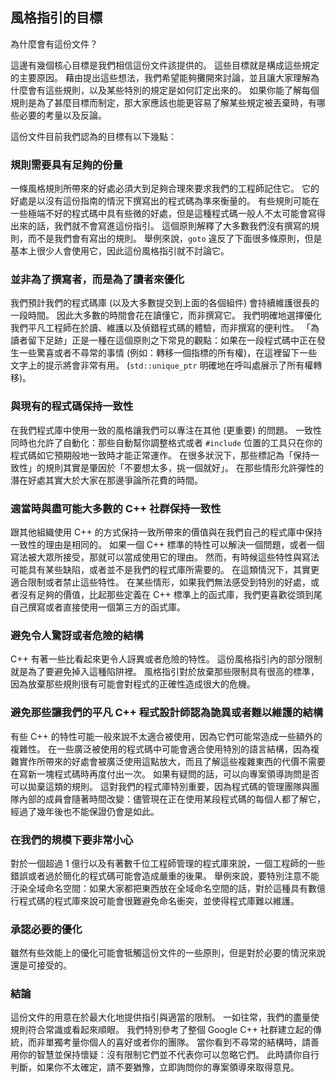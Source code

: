 ## 風格指引的目標

為什麼會有這份文件？

這邊有幾個核心目標是我們相信這份文件該提供的。 這些目標就是構成這些規定的主要原因。 藉由提出這些想法，我們希望能夠攤開來討論，並且讓大家理解為什麼會有這些規則，以及某些特別的規定是如何訂定出來的。 如果你能了解每個規則是為了甚麼目標而制定，那大家應該也能更容易了解某些規定被丟棄時，有哪些必要的考量以及反論。

這份文件目前我們認為的目標有以下幾點：

### 規則需要具有足夠的份量

一條風格規則所帶來的好處必須大到足夠合理來要求我們的工程師記住它。 它的好處是以沒有這份指南的情況下撰寫出的程式碼為準來衡量的。 有些規則可能在一些極端不好的程式碼中具有些微的好處，但是這種程式碼一般人不太可能會寫得出來的話，我們就不會寫進這份指引。 這個原則解釋了大多數我們沒有撰寫的規則，而不是我們會有寫出的規則。 舉例來說，`goto` 違反了下面很多條原則，但是基本上很少人會使用它，因此這份風格指引就不討論它。

### 並非為了撰寫者，而是為了讀者來優化

我們預計我們的程式碼庫 (以及大多數提交到上面的各個組件) 會持續維護很長的一段時間。 因此大多數的時間會花在讀懂它，而非撰寫它。 我們明確地選擇優化我們平凡工程師在於讀、維護以及偵錯程式碼的體驗，而非撰寫的便利性。 「為讀者留下足跡」正是一種在這個原則之下常見的觀點：如果在一段程式碼中正在發生一些驚喜或者不尋常的事情 (例如：轉移一個指標的所有權)，在這裡留下一些文字上的提示將會非常有用。 (`std::unique_ptr` 明確地在呼叫處展示了所有權轉移)。

### 與現有的程式碼保持一致性

在我們程式庫中使用一致的風格讓我們可以專注在其他 (更重要) 的問題。 一致性同時也允許了自動化：那些自動幫你調整格式或者 `#include` 位置的工具只在你的程式碼如它預期般地一致時才能正常運作。 在很多狀況下，那些標記為「保持一致性」的規則其實是肇因於「不要想太多，挑一個就好」。 在那些情形允許彈性的潛在好處其實大於大家在那邊爭論所花費的時間。

### 適當時與盡可能大多數的 C++ 社群保持一致性

跟其他組織使用 C++ 的方式保持一致所帶來的價值與在我們自己的程式庫中保持一致性的理由是相同的。 如果一個 C++ 標準的特性可以解決一個問題，或者一個寫法被大眾所接受，那就可以當成使用它的理由。 然而，有時候這些特性與寫法可能具有某些缺陷，或者並不是我們的程式庫所需要的。 在這類情況下，其實更適合限制或者禁止這些特性。 在某些情形，如果我們無法感受到特別的好處，或者沒有足夠的價值，比起那些定義在 C++ 標準上的函式庫，我們更喜歡從頭到尾自己撰寫或者直接使用一個第三方的函式庫。

### 避免令人驚訝或者危險的結構

C++ 有著一些比看起來更令人訝異或者危險的特性。 這份風格指引內的部分限制就是為了要避免掉入這種陷阱裡。 風格指引對於放棄那些限制具有很高的標準，因為放棄那些規則很有可能會對程式的正確性造成很大的危機。

### 避免那些讓我們的平凡 C++ 程式設計師認為詭異或者難以維護的結構

有些 C++ 的特性可能一般來說不太適合被使用，因為它們可能常造成一些額外的複雜性。 在一些廣泛被使用的程式碼中可能會適合使用特別的語言結構，因為複雜實作所帶來的好處會被廣泛使用這點放大，而且了解這些複雜東西的代價不需要在寫新一塊程式碼時再度付出一次。 如果有疑問的話，可以向專案領導詢問是否可以拋棄這類的規則。 這對我們的程式庫特別重要，因為程式碼的管理團隊與團隊內部的成員會隨著時間改變：儘管現在正在使用某段程式碼的每個人都了解它，經過了幾年後也不能保證仍會是如此。

### 在我們的規模下要非常小心

對於一個超過 1 億行以及有著數千位工程師管理的程式庫來說，一個工程師的一些錯誤或者過於簡化的程式碼可能會造成嚴重的後果。 舉例來說，要特別注意不能汙染全域命名空間：如果大家都把東西放在全域命名空間的話，對於這種具有數億行程式碼的程式庫來說可能會很難避免命名衝突，並使得程式庫難以維護。

### 承認必要的優化

雖然有些效能上的優化可能會牴觸這份文件的一些原則，但是對於必要的情況來說還是可接受的。

### 結論

這份文件的用意在於最大化地提供指引與適當的限制。 一如往常，我們的盡量使規則符合常識或看起來順眼。 我們特別參考了整個 Google C++ 社群建立起的傳統，而非單獨考量你個人的喜好或者你的團隊。 當你看到不尋常的結構時，請善用你的智慧並保持懷疑：沒有限制它們並不代表你可以忽略它們。 此時請你自行判斷，如果你不太確定，請不要猶豫，立即詢問你的專案領導來取得意見。

